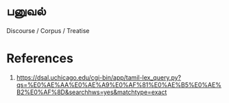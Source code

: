 # பனுவல்
Discourse / Corpus / Treatise


# References
1. https://dsal.uchicago.edu/cgi-bin/app/tamil-lex_query.py?qs=%E0%AE%AA%E0%AE%A9%E0%AF%81%E0%AE%B5%E0%AE%B2%E0%AF%8D&searchhws=yes&matchtype=exact
